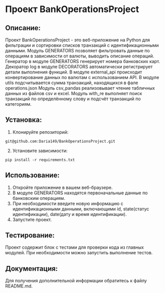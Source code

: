 # Проект BankOperationsProject


## Описание:

Проект BankOperationsProject - это веб-приложение на Python для фильтрации и сортировки списков транзакций с идентификационными данными.
Модуль GENERATORS позволяет фильтровать данные по операциям в зависимости от валюты, выводить описание операций. 
Генератор в модуле GENERATORS генерирует номера банковских карт.
Декоратор log в модуле DECORATORS автоматически регистрирует детали выполнения функций.
В модуле external_api происходит конвертирование данных по валютам с использованием API.
В модуле utils подсчитывается сумма транзакций, находящихся в фале operations.json
Модуль csv_pandas реализовывает чтение табличных данных из файлов csv и excel.
Модуль with_re выполняет поиск транзакций по определённому слову и подсчёт транзакций по категориям.




## Установка:

1. Клонируйте репозиторий:

```
git@github.com:Daria149/BankOperationsProject.git
```

2. Установите зависимости:

```
pip install -r requirements.txt
```

## Использование:
1. Откройте приложение в вашем веб-браузере.
2. В модуле GENERATORS находятся первоначальные данные по банковским операциям.
2. При необходимости введите новую информацию с идентификационными данными, включающими id, state(статус идентификации), date(дату и время идентификации).
3. Запустите проект.


## Тестирование:
Проект содержит блок с тестами для проверки кода из главных модулей. 
При необходимости можно запустить выполнение тестов.


## Документация:
Для получения дополнительной информации обратитесь к файлу README.md.